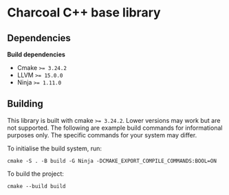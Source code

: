 # Charcoal C++ base library

## Dependencies

**Build dependencies**

* Cmake `>= 3.24.2`
* LLVM `>= 15.0.0`
* Ninja `>= 1.11.0`

## Building

This library is built with cmake `>= 3.24.2`. Lower versions may work but are not supported. The following are example build commands for informational purposes only. The specific commands for your system may differ.

To initialise the build system, run:

```
cmake -S . -B build -G Ninja -DCMAKE_EXPORT_COMPILE_COMMANDS:BOOL=ON
```

To build the project:

```
cmake --build build
```
